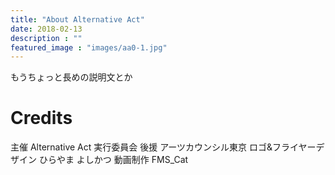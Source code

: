 ```yaml
---
title: "About Alternative Act"
date: 2018-02-13
description : ""
featured_image : "images/aa0-1.jpg"
---
```


もうちょっと長めの説明文とか

# Credits

主催 Alternative Act 実行委員会
後援 アーツカウンシル東京
ロゴ&フライヤーデザイン ひらやま よしかつ
動画制作 FMS_Cat
